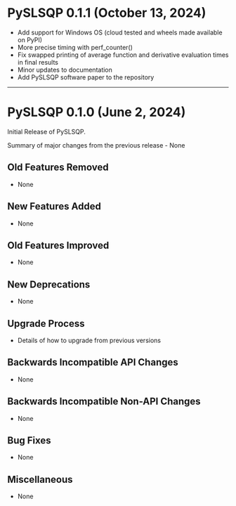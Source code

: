 # PySLSQP 0.1.1 (October 13, 2024)

- Add support for Windows OS (cloud tested and wheels made available on PyPI) 
- More precise timing with perf_counter()
- Fix swapped printing of average function and derivative evaluation times in final results
- Minor updates to documentation
- Add PySLSQP software paper to the repository

***********************************
# PySLSQP 0.1.0 (June 2, 2024)
Initial Release of PySLSQP.

Summary of major changes from the previous release - None

## Old Features Removed

- None

## New Features Added

- None

## Old Features Improved

- None

## New Deprecations

- None

## Upgrade Process

- Details of how to upgrade from previous versions

## Backwards Incompatible API Changes

- None

## Backwards Incompatible Non-API Changes

- None

## Bug Fixes

- None

## Miscellaneous

- None
